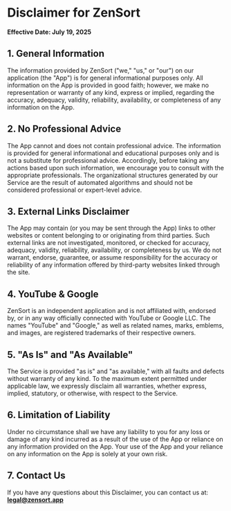 
# Disclaimer for ZenSort

**Effective Date: July 19, 2025**

## 1. General Information

The information provided by ZenSort ("we," "us," or "our") on our application (the "App") is for general informational purposes only. All information on the App is provided in good faith; however, we make no representation or warranty of any kind, express or implied, regarding the accuracy, adequacy, validity, reliability, availability, or completeness of any information on the App.

## 2. No Professional Advice

The App cannot and does not contain professional advice. The information is provided for general informational and educational purposes only and is not a substitute for professional advice. Accordingly, before taking any actions based upon such information, we encourage you to consult with the appropriate professionals. The organizational structures generated by our Service are the result of automated algorithms and should not be considered professional or expert-level advice.

## 3. External Links Disclaimer

The App may contain (or you may be sent through the App) links to other websites or content belonging to or originating from third parties. Such external links are not investigated, monitored, or checked for accuracy, adequacy, validity, reliability, availability, or completeness by us. We do not warrant, endorse, guarantee, or assume responsibility for the accuracy or reliability of any information offered by third-party websites linked through the site.

## 4. YouTube & Google

ZenSort is an independent application and is not affiliated with, endorsed by, or in any way officially connected with YouTube or Google LLC. The names "YouTube" and "Google," as well as related names, marks, emblems, and images, are registered trademarks of their respective owners.

## 5. "As Is" and "As Available"

The Service is provided "as is" and "as available," with all faults and defects without warranty of any kind. To the maximum extent permitted under applicable law, we expressly disclaim all warranties, whether express, implied, statutory, or otherwise, with respect to the Service.

## 6. Limitation of Liability

Under no circumstance shall we have any liability to you for any loss or damage of any kind incurred as a result of the use of the App or reliance on any information provided on the App. Your use of the App and your reliance on any information on the App is solely at your own risk.

## 7. Contact Us

If you have any questions about this Disclaimer, you can contact us at: **<legal@zensort.app>**
